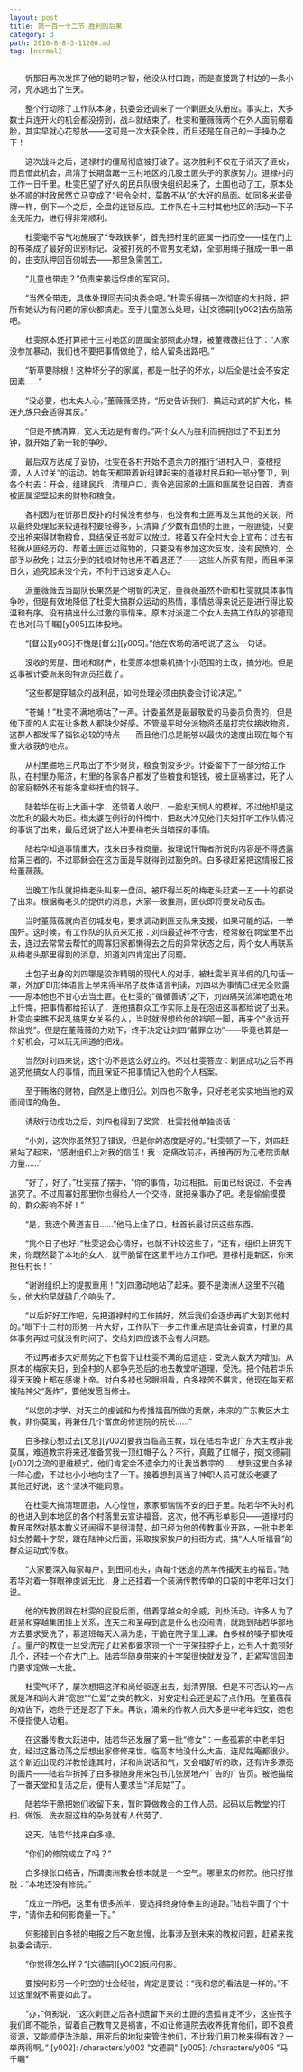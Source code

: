 ```yaml
---
layout: post
title: 第一百一十二节 胜利的后果
category: 3
path: 2010-8-8-3-11200.md
tag: [normal]
---
```


　　忻那日再次发挥了他的聪明才智，他没从村口跑，而是直接跳了村边的一条小河，凫水逃出了生天。

　　整个行动除了工作队本身，执委会还调来了一个剿匪支队册应。事实上，大多数士兵连开火的机会都没捞到，战斗就结束了。杜雯和董薇薇两个在外人面前绷着脸，其实早就心花怒放——这可是一次大获全胜，而且还是在自己的一手操办之下！

　　这次战斗之后，道禄村的僵局彻底被打破了。这次胜利不仅在于消灭了匪伙，而且借此机会，肃清了长期盘踞十三村地区的几股土匪头子的家族势力。道禄村的工作一日千里。杜雯巴望了好久的民兵队很快组织起来了，土围也动了工，原本处处不顺的村政居然立马变成了“号令全村，莫敢不从”的大好的局面。如同多米诺骨牌一样，倒下一个之后，全盘的连锁反应。工作队在十三村其他地区的活动一下子全无阻力，进行得非常顺利。

　　杜雯毫不客气地施展了“专政铁拳”，首先把村里的匪属一扫而空——挂在门上的布条成了最好的识别标记。没被打死的不管男女老幼，全部用绳子捆成一串一串的，由支队押回百仞城去——那里急需苦工。

　　“儿童也带走？”负责来接运俘虏的军官问。

　　“当然全带走，具体处理回去问执委会吧。”杜雯乐得搞一次彻底的大扫除，把所有她认为有问题的家伙都搞走。至于儿童怎么处理，让[文德嗣][y002]去伤脑筋吧。

　　杜雯原本还打算把十三村地区的匪属全部照此办理，被董薇薇拦住了：“人家没参加暴动，我们也不要把事情做绝了，给人留条出路吧。”

　　“斩草要除根！这种坏分子的家属，都是一肚子的坏水，以后全是社会不安定因素……”

　　“没必要，也太失人心，”董薇薇坚持，“历史告诉我们，搞运动式的扩大化，株连九族只会适得其反。”

　　“但是不搞清算，宽大无边是有害的。”两个女人为胜利而拥抱过了不到五分钟，就开始了新一轮的争吵。

　　最后双方达成了妥协，杜雯在各村开始不遗余力的推行“进村入户，查根挖源，人人过关”的运动。她每天都带着新组建起来的道禄村民兵和一部分警卫，到各个村去：开会，组建民兵，清理户口，责令逃回家的土匪和匪属登记自首，清查被匪属坚壁起来的财物和粮食。

　　各村因为在忻那日反扑的时候没有参与，也没有和土匪再发生其他的关联，所以最终处理起来较道禄村要轻得多，只清算了少数有血债的土匪，一般匪徒，只要交出抢来得财物粮食，具结保证书就可以放过。接着又在全村大会上宣布：过去有轻微从匪经历的、帮着土匪运过赃物的，只要没有参加这次反攻，没有民愤的，全部予以赦免；过去分到的钱粮财物也用不着退还了——这些人所获有限，而且年深日久，追究起来没个完，不利于迅速安定人心。

　　派董薇薇去当副队长果然是个明智的决定，董薇薇虽然不断和杜雯就具体事情争吵，但是有效地降低了杜雯大搞群众运动的热情，事情总得来说还是进行得比较温和有序。没有搞出什么过激的事情来。原本对派遣二个女人去搞工作队的邬德现在也对[马千瞩][y005]五体投地。

　　“[督公][y005]不愧是[督公][y005]。”他在农场的酒吧说了这么一句话。

　　没收的房屋、田地和财产，杜雯原本想乘机搞个小范围的土改，搞分地。但是这事被计委派来的特派员拦截了。

　　“这些都是穿越众的战利品，如何处理必须由执委会讨论决定。”

　　“苍蝇！”杜雯不满地嘀咕了一声。计委虽然是最最敬爱的马委员负责的，但是他下面的人实在让多数人都缺少好感。不管是平时分派物资还是打完仗接收物资，这群人都发挥了锱铢必较的特点——而且他们总是能够以最快的速度出现在每个有重大收获的地点。

　　从村里掘地三尺取出了不少财货，粮食倒没多少。计委留下了一部分给工作队，在村里办赈济，村里的各家各户都发了些粮食和银钱，被土匪祸害过，死了人的家庭额外还有能多拿些抚恤的银子。

　　陆若华在街上大画十字，还领着人收尸，一脸悲天悯人的模样。不过他却是这次胜利的最大功臣。梅太婆在例行的忏悔中，把赵大冲见他们夫妇打听工作队情况的事说了出来，最后还说了赵大冲要梅老头当暗探的事情。

　　陆若华知道事情重大，找来白多禄商量。按理说忏悔者所说的内容是不得透露给第三者的，不过耶稣会在这方面是早就得到过豁免的。白多禄赶紧把这情报汇报给董薇薇。

　　当晚工作队就把梅老头叫来一盘问。被吓得半死的梅老头赶紧一五一十的都说了出来。根据梅老头的提供的消息，大家一致推测，匪伙即将要发动反击。

　　当时董薇薇就向百仞城发电，要求调动剿匪支队来支援，如果可能的话，一举围歼。这时候，有工作队的队员来汇报：刘四最近神不守舍，经常躲在祠堂里不出去，连过去常常去帮忙的周寡妇家都懒得去之后的异常状态之后，两个女人再联系从梅老头那里得到的消息，知道刘四肯定出了问题。

　　土包子出身的刘四哪是狡诈精明的现代人的对手，被杜雯半真半假的几句话一罩，外加FBI形体语言上学来得半吊子肢体语言判读，刘四以为事情已经完全败露——原本他也不甘心去当土匪。在杜雯的“循循善诱”之下，刘四痛哭流涕地跪在地上忏悔，把事情都给招认了，连他搞群众工作实际上是在泡妞这事都给说了出来。杜雯向来瞧不起乱搞男女关系的人，当时就很想给他的裆部一脚，再来个“永远开除出党”。但是在董薇薇的力劝下，终于决定让刘四“戴罪立功”——毕竟也算是一个好机会，可以玩无间道的把戏。

　　当然对刘四来说，这个功不是这么好立的。不过杜雯答应：剿匪成功之后不再追究他搞女人的事情，而且保证不把事情记入他的个人档案。

　　至于贿赂的财物，自然是上缴归公。刘四也不敢争，只好老老实实地当他的双面间谍的角色。

　　诱敌行动成功之后，刘四也得到了奖赏，杜雯找他单独谈话：

　　“小刘，这次你虽然犯了错误，但是你的态度是好的。”杜雯顿了一下，刘四赶紧站了起来，“感谢组织上对我的信任！我一定痛改前非，再接再厉为元老院贡献力量……”

　　“好了，好了。”杜雯摆了摆手，“你的事情，功过相抵。前面已经说过，不会再追究了。不过周寡妇那里你也得给人一个交待，就把亲事办了吧。老是偷偷摸摸的，群众影响不好！”

　　“是，我选个黄道吉日……”他马上住了口，杜首长最讨厌这些东西。

　　“挑个日子也好，”杜雯这会心情好，也就不计较这些了，“还有，组织上研究下来，你既然娶了本地的女人，就干脆留在这里干地方工作吧。道禄村是新区，你来担任村长！”

　　“谢谢组织上的提拔重用！”刘四激动地站了起来。要不是澳洲人这里不兴磕头，他大约早就磕几个响头了。

　　“以后好好工作吧，先把道禄村的工作搞好，然后我们会逐步再扩大到其他村的。”眼下十三村的形势一片大好，工作队下一步工作重点是搞社会调查，村里的具体事务再过问就没有时间了。交给刘四应该不会有大问题。

　　不过再诸多大好局势之下也留下让杜雯不满的后遗症：受洗人数大为增加。从原本的梅家夫妇，到全村的人都争先恐后的地去教堂听道理，受洗。把个陆若华乐得天天晚上都在感谢上帝。对白多禄也另眼相看，白多禄苦不堪言，他现在每天都被陆神父“轰炸”，要他发愿当修士。

　　“以您的才学、对天主的虔诚和为传播福音所做的贡献，未来的广东教区大主教，非你莫属，再兼任几个富庶的修道院的院长……”

　　白多禄心想过去[文总][y002]要我当临高主教，现在陆若华说广东大主教非我莫属，难道教宗将来还准备赏我一顶红帽子么？不行，真戴了红帽子，按[文德嗣][y002]之流的思维模式，他们肯定会不遗余力的让我当教宗的……想到这里白多禄一阵心虚，不过也小小地向往了一下。接着想到真当了神职人员可就没老婆了——其他还好说，这个坚决不能同意。

　　在杜雯大搞清理匪患，人心惶惶，家家都惴惴不安的日子里。陆若华不失时机的也进入到本地区的各个村落里去宣讲福音。这次，他不再形单影只——道禄村的教民虽然对基本教义还闹得不是很清楚，却已经为他的传教事业开路，一批中老年妇女脖戴十字架，跟在陆神父后面，采取挨家挨户的扫街方式，搞“人人听福音”的群众运动式传教。

　　“大家要深入每家每户，到田间地头，向每个迷途的羔羊传播天主的福音。”陆若华对着一群眼神虔诚无比，身上还挂着一个装满传教传单的口袋的中老年妇女们说。

　　他的传教团跟在杜雯的屁股后面，借着穿越众的余威，到处活动。许多人为了赶紧和穿越集团挂上关系，连天主和圣母到底是什么也没闹清，就跑到陆若华那地方去要求受洗了，慕道班每天人满为患，干脆在院子里上课。白多禄的嗓子都快哑了。量产的教徒一旦受洗完了赶紧都要求领一个十字架挂脖子上，还有人干脆领好几个，还挂一个在大门上。陆若华随身带来的十字架很快就发没了，赶紧写信回澳门要求定做一大批。

　　杜雯气坏了，屡次想把这洋和尚给驱逐出去，划清界限。但是不可否认的一点就是洋和尚大讲“宽恕”“仁爱”之类的教义，对安定社会还是起了点作用。在董薇薇的劝告下，她终于还是忍了下来。再说，涌来的传教人员大多是中老年妇女，她也不便指使人动粗。

　　在这番传教大跃进中，陆若华还发展了第一批“修女”：一些孤寡的中老年妇女，经过这番动荡之后想出家修修来世。临高本地没什么大庙，连尼姑庵都很少。这个新近出现的洋教恰逢其时，洋和尚说话和气，又会唱好听的歌，还有许多漂亮的画片——陆若华拆掉了白多禄随身用来包书几张房地产广告的广告页。被他描绘了一番天堂和复活之后，便有人要求当“洋尼姑”了。

　　陆若华干脆把她们收留下来，暂时算做教会的工作人员。起码以后教堂的打扫、做饭、洗衣服这样的杂务就有人代劳了。

　　这天，陆若华找来白多禄。

　　“你们的修院成立了吗？”

　　白多禄张口结舌，所谓澳洲教会根本就是一个空气。哪里来的修院。他只好推脱：“本地还没有修院。”

　　“成立一所吧，这里有很多羔羊，要选择终身侍奉主的道路。”陆若华画了个十字，“请你去和何影商量一下。”

　　何影接到白多禄的电报之后不敢怠慢，此事涉及到未来的教权问题，赶紧来找执委会请示。

　　“你觉得怎么样？”[文德嗣][y002]反问何影。

　　要按何影另一个时空的社会经验，肯定是要说：“我和您的看法是一样的。”不过这里就不需要如此了。

　　“办，”何影说，“这次剿匪之后各村遗留下来的土匪的遗孤肯定不少，这些孩子我们即不能杀，留着自己教育又是祸害，不如让修道院去收养抚育他们，即不浪费资源，又能顺便洗洗脑，用死后的地狱来管住他们，不比我们用刀枪来得有效？一举两得啊。”
[y002]: /characters/y002 "文德嗣"
[y005]: /characters/y005 "马千瞩"
